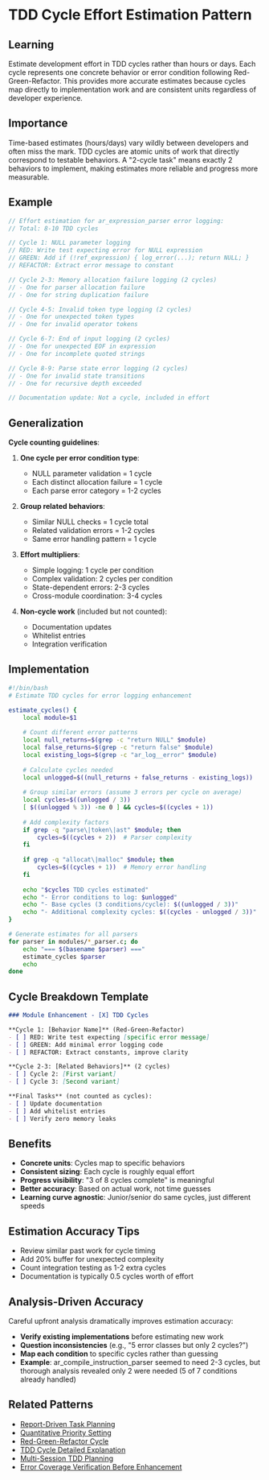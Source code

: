 # TDD Cycle Effort Estimation Pattern

## Learning
Estimate development effort in TDD cycles rather than hours or days. Each cycle represents one concrete behavior or error condition following Red-Green-Refactor. This provides more accurate estimates because cycles map directly to implementation work and are consistent units regardless of developer experience.

## Importance
Time-based estimates (hours/days) vary wildly between developers and often miss the mark. TDD cycles are atomic units of work that directly correspond to testable behaviors. A "2-cycle task" means exactly 2 behaviors to implement, making estimates more reliable and progress more measurable.

## Example
```c
// Effort estimation for ar_expression_parser error logging:
// Total: 8-10 TDD cycles

// Cycle 1: NULL parameter logging
// RED: Write test expecting error for NULL expression
// GREEN: Add if (!ref_expression) { log_error(...); return NULL; }
// REFACTOR: Extract error message to constant

// Cycle 2-3: Memory allocation failure logging (2 cycles)
// - One for parser allocation failure
// - One for string duplication failure

// Cycle 4-5: Invalid token type logging (2 cycles)
// - One for unexpected token types
// - One for invalid operator tokens

// Cycle 6-7: End of input logging (2 cycles)
// - One for unexpected EOF in expression
// - One for incomplete quoted strings

// Cycle 8-9: Parse state error logging (2 cycles)
// - One for invalid state transitions
// - One for recursive depth exceeded

// Documentation update: Not a cycle, included in effort
```

## Generalization
**Cycle counting guidelines**:

1. **One cycle per error condition type**:
   - NULL parameter validation = 1 cycle
   - Each distinct allocation failure = 1 cycle
   - Each parse error category = 1-2 cycles

2. **Group related behaviors**:
   - Similar NULL checks = 1 cycle total
   - Related validation errors = 1-2 cycles
   - Same error handling pattern = 1 cycle

3. **Effort multipliers**:
   - Simple logging: 1 cycle per condition
   - Complex validation: 2 cycles per condition
   - State-dependent errors: 2-3 cycles
   - Cross-module coordination: 3-4 cycles

4. **Non-cycle work** (included but not counted):
   - Documentation updates
   - Whitelist entries
   - Integration verification

## Implementation
```bash
#!/bin/bash
# Estimate TDD cycles for error logging enhancement

estimate_cycles() {
    local module=$1
    
    # Count different error patterns
    local null_returns=$(grep -c "return NULL" $module)
    local false_returns=$(grep -c "return false" $module)
    local existing_logs=$(grep -c "ar_log__error" $module)
    
    # Calculate cycles needed
    local unlogged=$((null_returns + false_returns - existing_logs))
    
    # Group similar errors (assume 3 errors per cycle on average)
    local cycles=$((unlogged / 3))
    [ $((unlogged % 3)) -ne 0 ] && cycles=$((cycles + 1))
    
    # Add complexity factors
    if grep -q "parse\|token\|ast" $module; then
        cycles=$((cycles + 2))  # Parser complexity
    fi
    
    if grep -q "allocat\|malloc" $module; then
        cycles=$((cycles + 1))  # Memory error handling
    fi
    
    echo "$cycles TDD cycles estimated"
    echo "- Error conditions to log: $unlogged"
    echo "- Base cycles (3 conditions/cycle): $((unlogged / 3))"
    echo "- Additional complexity cycles: $((cycles - unlogged / 3))"
}

# Generate estimates for all parsers
for parser in modules/*_parser.c; do
    echo "=== $(basename $parser) ==="
    estimate_cycles $parser
    echo
done
```

## Cycle Breakdown Template
```markdown
### Module Enhancement - [X] TDD Cycles

**Cycle 1: [Behavior Name]** (Red-Green-Refactor)
- [ ] RED: Write test expecting [specific error message]
- [ ] GREEN: Add minimal error logging code
- [ ] REFACTOR: Extract constants, improve clarity

**Cycle 2-3: [Related Behaviors]** (2 cycles)
- [ ] Cycle 2: [First variant]
- [ ] Cycle 3: [Second variant]

**Final Tasks** (not counted as cycles):
- [ ] Update documentation
- [ ] Add whitelist entries
- [ ] Verify zero memory leaks
```

## Benefits
- **Concrete units**: Cycles map to specific behaviors
- **Consistent sizing**: Each cycle is roughly equal effort
- **Progress visibility**: "3 of 8 cycles complete" is meaningful
- **Better accuracy**: Based on actual work, not time guesses
- **Learning curve agnostic**: Junior/senior do same cycles, just different speeds

## Estimation Accuracy Tips
- Review similar past work for cycle timing
- Add 20% buffer for unexpected complexity
- Count integration testing as 1-2 extra cycles
- Documentation is typically 0.5 cycles worth of effort

## Analysis-Driven Accuracy
Careful upfront analysis dramatically improves estimation accuracy:
- **Verify existing implementations** before estimating new work
- **Question inconsistencies** (e.g., "5 error classes but only 2 cycles?")
- **Map each condition** to specific cycles rather than guessing
- **Example**: ar_compile_instruction_parser seemed to need 2-3 cycles, but thorough analysis revealed only 2 were needed (5 of 7 conditions already handled)

## Related Patterns
- [Report-Driven Task Planning](report-driven-task-planning.md)
- [Quantitative Priority Setting](quantitative-priority-setting.md)
- [Red-Green-Refactor Cycle](red-green-refactor-cycle.md)
- [TDD Cycle Detailed Explanation](tdd-cycle-detailed-explanation.md)
- [Multi-Session TDD Planning](multi-session-tdd-planning.md)
- [Error Coverage Verification Before Enhancement](error-coverage-verification-before-enhancement.md)